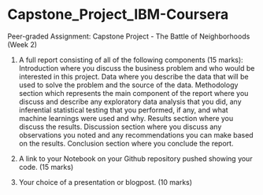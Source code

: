 # Capstone_Project_IBM-Coursera
Peer-graded Assignment: Capstone Project - The Battle of Neighborhoods (Week 2)

1. A full report consisting of all of the following components (15 marks):
Introduction where you discuss the business problem and who would be interested in this project.
Data where you describe the data that will be used to solve the problem and the source of the data.
Methodology section which represents the main component of the report where you discuss and describe any exploratory data analysis that you did, any inferential statistical testing that you performed, if any, and what machine learnings were used and why.
Results section where you discuss the results.
Discussion section where you discuss any observations you noted and any recommendations you can make based on the results.
Conclusion section where you conclude the report.

2. A link to your Notebook on your Github repository pushed showing your code. (15 marks)

3. Your choice of a presentation or blogpost. (10 marks)
